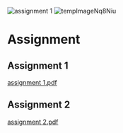 ![assignment 1](https://user-images.githubusercontent.com/89971373/155159547-1fc91f87-ac15-42e1-b7cc-3f219fab38f2.jpg)
![tempImageNq8Niu](https://user-images.githubusercontent.com/89971373/155161747-f9fbd2b6-1021-4b73-b4f6-2497e5c20f33.gif)


# Assignment
## Assignment 1
[assignment 1.pdf](https://github.com/NabilaTarannum/Assignment/files/8117567/assignment.1.pdf)
## Assignment 2
[assignment 2.pdf](https://github.com/NabilaTarannum/Assignment/files/8117622/assignment.2.pdf)

